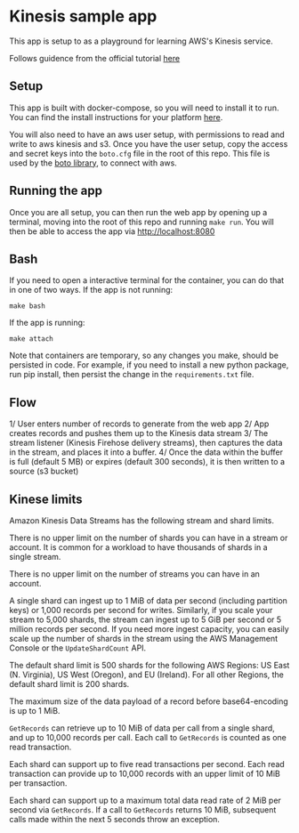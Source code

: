 # Kinesis sample app

This app is setup to as a playground for learning AWS's Kinesis service.

Follows guidence from the official tutorial [here](https://aws.amazon.com/blogs/big-data/snakes-in-the-stream-feeding-and-eating-amazon-kinesis-streams-with-python/)

## Setup

This app is built with docker-compose, so you will need to install it to run. You can find the install instructions for your platform [here](https://docs.docker.com/compose/install/).

You will also need to have an aws user setup, with permissions to read and write to aws kinesis and s3.
Once you have the user setup, copy the access and secret keys into the `boto.cfg` file in the root of this repo.
This file is used by the [boto library](http://docs.pythonboto.org/en/latest/), to connect with aws.

## Running the app

Once you are all setup, you can then run the web app by opening up a terminal, moving into the root of this repo and running `make run`.
You will then be able to access the app via [http://localhost:8080](http://localhost:8080)

## Bash

If you need to open a interactive terminal for the container, you can do that in one of two ways.
If the app is not running:

    make bash

If the app is running:

    make attach

Note that containers are temporary, so any changes you make, should be persisted in code.
For example, if you need to install a new python package, run pip install, then persist the change in the `requirements.txt` file.

## Flow

1/ User enters number of records to generate from the web app
2/ App creates records and pushes them up to the Kinesis data stream
3/ The stream listener (Kinesis Firehose delivery streams), then captures the data in the stream, and places it into a buffer.
4/ Once the data within the buffer is full (default 5 MB) or expires (default 300 seconds), it is then written to a source (s3 bucket)

## Kinese limits

Amazon Kinesis Data Streams has the following stream and shard limits.

There is no upper limit on the number of shards you can have in a stream or account. It is common for a workload to have thousands of shards in a single stream.

There is no upper limit on the number of streams you can have in an account.

A single shard can ingest up to 1 MiB of data per second (including partition keys) or 1,000 records per second for writes. Similarly, if you scale your stream to 5,000 shards, the stream can ingest up to 5 GiB per second or 5 million records per second. If you need more ingest capacity, you can easily scale up the number of shards in the stream using the AWS Management Console or the `UpdateShardCount` API.

The default shard limit is 500 shards for the following AWS Regions: US East (N. Virginia), US West (Oregon), and EU (Ireland). For all other Regions, the default shard limit is 200 shards.

The maximum size of the data payload of a record before base64-encoding is up to 1 MiB.

`GetRecords` can retrieve up to 10 MiB of data per call from a single shard, and up to 10,000 records per call. Each call to `GetRecords` is counted as one read transaction.

Each shard can support up to five read transactions per second. Each read transaction can provide up to 10,000 records with an upper limit of 10 MiB per transaction.

Each shard can support up to a maximum total data read rate of 2 MiB per second via `GetRecords`. If a call to `GetRecords` returns 10 MiB, subsequent calls made within the next 5 seconds throw an exception.

